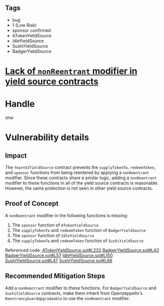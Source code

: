 ## Tags

- bug
- 1 (Low Risk)
- sponsor confirmed
- ATokenYieldSource
- IdleYieldSource
- SushiYieldSource
- BadgerYieldSource

# [Lack of `nonReentrant` modifier in yield source contracts](https://github.com/code-423n4/2021-06-pooltogether-findings/issues/119) 

# Handle

shw


# Vulnerability details

## Impact

The `YearnV2YieldSource` contract prevents the `supplyTokenTo`, `redeemToken`, and `sponsor` functions from being reentered by applying a `nonReentrant` modifier. Since these contracts share a similar logic, adding a `nonReentrant` modifier to these functions in all of the yield source contracts is reasonable. However, the same protection is not seen in other yield source contracts.

## Proof of Concept

A `nonReentrant` modifier in the following functions is missing:
1. The `sponsor` function of `ATokenYieldSource`
2. The `supplyTokenTo` and `redeemToken` function of `BadgerYieldSource`
3. The `sponsor` function of `IdleYieldSource`
4. The `supplyTokenTo` and `redeemToken` function of `SushiYieldSource`

Referenced code:
[ATokenYieldSource.sol#L233](https://github.com/code-423n4/2021-06-pooltogether/blob/main/contracts/yield-source/ATokenYieldSource.sol#L233)
[BadgerYieldSource.sol#L43](https://github.com/code-423n4/2021-06-pooltogether/blob/main/contracts/yield-source/BadgerYieldSource.sol#L43)
[BadgerYieldSource.sol#L57](https://github.com/code-423n4/2021-06-pooltogether/blob/main/contracts/yield-source/BadgerYieldSource.sol#L57)
[IdleYieldSource.sol#L150](https://github.com/code-423n4/2021-06-pooltogether/blob/main/contracts/yield-source/IdleYieldSource.sol#L150)
[SushiYieldSource.sol#L47](https://github.com/code-423n4/2021-06-pooltogether/blob/main/contracts/yield-source/SushiYieldSource.sol#L47)
[SushiYieldSource.sol#L66](https://github.com/code-423n4/2021-06-pooltogether/blob/main/contracts/yield-source/SushiYieldSource.sol#L66)

## Recommended Mitigation Steps

Add a `nonReentrant` modifier to these functions. For `BadgerYieldSource` and `SushiYieldSource` contracts, make them inherit from Openzeppelin's `ReentrancyGuardUpgradeable` to use the `nonReentrant` modifier.


